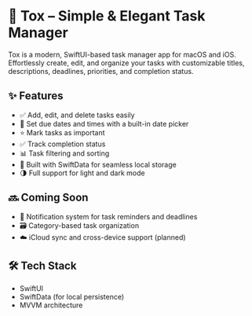 # 📱 Tox – Simple & Elegant Task Manager

Tox is a modern, SwiftUI-based task manager app for macOS and iOS. Effortlessly create, edit, and organize your tasks with customizable titles, descriptions, deadlines, priorities, and completion status.

## ✨ Features

- ✅ Add, edit, and delete tasks easily
- 📅 Set due dates and times with a built-in date picker
- ⭐️ Mark tasks as important
- ✅ Track completion status
- 📊 Task filtering and sorting
- 💾 Built with SwiftData for seamless local storage
- 🌗 Full support for light and dark mode

## 🔜 Coming Soon

- 🔔 Notification system for task reminders and deadlines
- 🗃️ Category-based task organization
- ☁️ iCloud sync and cross-device support (planned)

## 🛠️ Tech Stack

- SwiftUI
- SwiftData (for local persistence)
- MVVM architecture